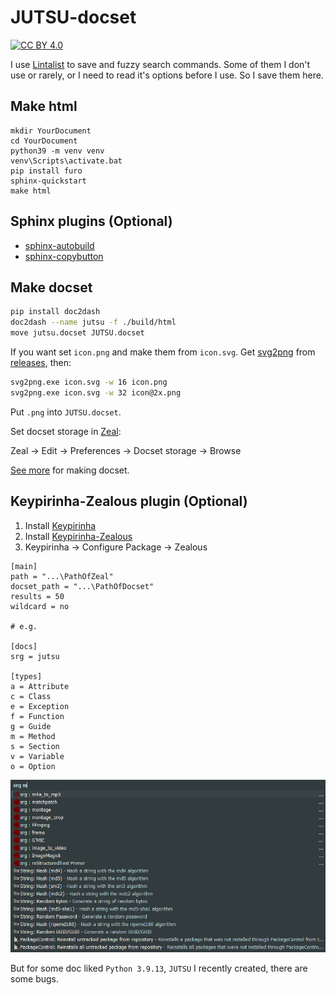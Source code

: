 # JUTSU-docset

[![CC BY 4.0][cc-by-image]][cc-by]

[cc-by]: http://creativecommons.org/licenses/by/4.0/
[cc-by-image]: https://i.creativecommons.org/l/by/4.0/88x31.png
[cc-by-shield]: https://img.shields.io/badge/License-CC%20BY%204.0-lightgrey.svg

I use [Lintalist](https://lintalist.github.io/) to save and fuzzy search commands. Some of them I don't use or rarely, or I need to read it's options before I use. So I save them here.

## Make html

```
mkdir YourDocument
cd YourDocument
python39 -m venv venv
venv\Scripts\activate.bat
pip install furo
sphinx-quickstart
make html
```

## Sphinx plugins (Optional)

- [sphinx-autobuild](https://github.com/sphinx-doc/sphinx-autobuild)
- [sphinx-copybutton](https://github.com/executablebooks/sphinx-copybutton)

## Make docset

```sh
pip install doc2dash
doc2dash --name jutsu -f ./build/html
move jutsu.docset JUTSU.docset
```

If you want set `icon.png` and make them from `icon.svg`. Get [svg2png](https://github.com/v0lt/svg2png) from [releases](https://github.com/v0lt/svg2png/releases), then:

```sh
svg2png.exe icon.svg -w 16 icon.png
svg2png.exe icon.svg -w 32 icon@2x.png
```

Put `.png` into `JUTSU.docset`.

Set docset storage in [Zeal](https://zealdocs.org):

Zeal → Edit → Preferences → Docset storage → Browse

[See more](https://github.com/Kapeli/Dash-User-Contributions/tree/master/docsets/RenPy_Engine) for making docset.

## Keypirinha-Zealous plugin (Optional)

1. Install [Keypirinha](https://keypirinha.com)
2. Install [Keypirinha-Zealous](https://github.com/bantya/Keypirinha-Zealous)
3. Keypirinha → Configure Package → Zealous

```
[main]
path = "...\PathOfZeal"
docset_path = "...\PathOfDocset"
results = 50
wildcard = no

# e.g.

[docs]
srg = jutsu

[types]
a = Attribute
c = Class
e = Exception
f = Function
g = Guide
m = Method
s = Section
v = Variable
o = Option
```

![](https://raw.githubusercontent.com/scillidan/Cos_Asset/master/screenshot/keypirinha-zealous_srg-jutsu.png)

But for some doc liked `Python 3.9.13`, `JUTSU` I recently created, there are some bugs.